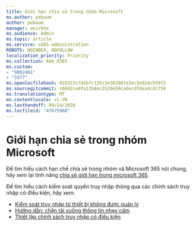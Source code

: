 ```yaml
---
title: Giới hạn chia sẻ trong nhóm Microsoft
ms.author: pebaum
author: pebaum
manager: mnirkhe
ms.audience: Admin
ms.topic: article
ms.service: o365-administration
ROBOTS: NOINDEX, NOFOLLOW
localization_priority: Priority
ms.collection: Adm_O365
ms.custom:
- "9002461"
- "5577"
ms.openlocfilehash: 819323c7a5bfc135c3e382887e3ec3e924c559f2
ms.sourcegitcommit: c6692ce0fa1358ec3529e59ca0ecdfdea4cdc759
ms.translationtype: MT
ms.contentlocale: vi-VN
ms.lasthandoff: 09/14/2020
ms.locfileid: "47675968"
---
```

# <a name="limit-sharing-in-microsoft-teams"></a>Giới hạn chia sẻ trong nhóm Microsoft

Để tìm hiểu cách hạn chế chia sẻ trong nhóm và Microsoft 365 nói chung, hãy xem lại tính năng [chia sẻ giới hạn trong microsoft 365](https://docs.microsoft.com/microsoft-365/solutions/microsoft-365-limit-sharing?view=o365-worldwide).

Để tìm hiểu cách kiểm soát quyền truy nhập thông qua các chính sách truy nhập có điều kiện, hãy xem:

- [Kiểm soát truy nhập từ thiết bị không được quản lý](https://docs.microsoft.com/sharepoint/control-access-from-unmanaged-devices)
- [Hướng dẫn: chặn tải xuống thông tin nhạy cảm](https://docs.microsoft.com/cloud-app-security/use-case-proxy-block-session-aad)
- [Thiết lập chính sách truy nhập có điều kiện](https://docs.microsoft.com/microsoft-365/business/set-up-conditional-access-policies?view=o365-worldwide)
